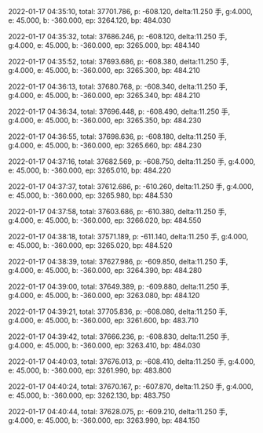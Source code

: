 2022-01-17 04:35:10, total: 37701.786, p: -608.120, delta:11.250 手, g:4.000, e: 45.000, b: -360.000, ep: 3264.120, bp: 484.030

2022-01-17 04:35:32, total: 37686.246, p: -608.120, delta:11.250 手, g:4.000, e: 45.000, b: -360.000, ep: 3265.000, bp: 484.140

2022-01-17 04:35:52, total: 37693.686, p: -608.380, delta:11.250 手, g:4.000, e: 45.000, b: -360.000, ep: 3265.300, bp: 484.210

2022-01-17 04:36:13, total: 37680.768, p: -608.340, delta:11.250 手, g:4.000, e: 45.000, b: -360.000, ep: 3265.340, bp: 484.210

2022-01-17 04:36:34, total: 37696.448, p: -608.490, delta:11.250 手, g:4.000, e: 45.000, b: -360.000, ep: 3265.350, bp: 484.230

2022-01-17 04:36:55, total: 37698.636, p: -608.180, delta:11.250 手, g:4.000, e: 45.000, b: -360.000, ep: 3265.660, bp: 484.230

2022-01-17 04:37:16, total: 37682.569, p: -608.750, delta:11.250 手, g:4.000, e: 45.000, b: -360.000, ep: 3265.010, bp: 484.220

2022-01-17 04:37:37, total: 37612.686, p: -610.260, delta:11.250 手, g:4.000, e: 45.000, b: -360.000, ep: 3265.980, bp: 484.530

2022-01-17 04:37:58, total: 37603.686, p: -610.380, delta:11.250 手, g:4.000, e: 45.000, b: -360.000, ep: 3266.020, bp: 484.550

2022-01-17 04:38:18, total: 37571.189, p: -611.140, delta:11.250 手, g:4.000, e: 45.000, b: -360.000, ep: 3265.020, bp: 484.520

2022-01-17 04:38:39, total: 37627.986, p: -609.850, delta:11.250 手, g:4.000, e: 45.000, b: -360.000, ep: 3264.390, bp: 484.280

2022-01-17 04:39:00, total: 37649.389, p: -609.880, delta:11.250 手, g:4.000, e: 45.000, b: -360.000, ep: 3263.080, bp: 484.120

2022-01-17 04:39:21, total: 37705.836, p: -608.080, delta:11.250 手, g:4.000, e: 45.000, b: -360.000, ep: 3261.600, bp: 483.710

2022-01-17 04:39:42, total: 37666.236, p: -608.830, delta:11.250 手, g:4.000, e: 45.000, b: -360.000, ep: 3263.410, bp: 484.030

2022-01-17 04:40:03, total: 37676.013, p: -608.410, delta:11.250 手, g:4.000, e: 45.000, b: -360.000, ep: 3261.990, bp: 483.800

2022-01-17 04:40:24, total: 37670.167, p: -607.870, delta:11.250 手, g:4.000, e: 45.000, b: -360.000, ep: 3262.130, bp: 483.750

2022-01-17 04:40:44, total: 37628.075, p: -609.210, delta:11.250 手, g:4.000, e: 45.000, b: -360.000, ep: 3263.990, bp: 484.150